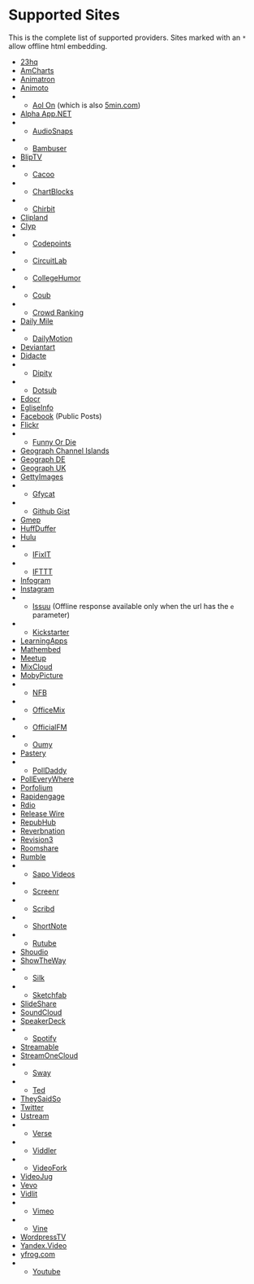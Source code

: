 Supported Sites
===============
This is the complete list of supported providers.
Sites marked with an `*` allow offline html embedding.

- [23hq](http://23hq.com)
- [AmCharts](http://live.amcharts.com)
- [Animatron](https://animatron.com)
- [Animoto](http://animoto.com)
- * [Aol On](http://on.aol.com) (which is also [5min.com](http://5min.com))
- [Alpha App.NET](https://alpha.app.net)
- * [AudioSnaps](http://audiosnaps.com/)
- * [Bambuser](http://bambuser.com)
- [BlipTV](http://blip.tv)
- * [Cacoo](http://cacoo.com)
- * [ChartBlocks](http://chartblocks.com)
- * [Chirbit](http://chirb.it)
- [Clipland](https://clipland.com)
- [Clyp](http://clyp.it)
- * [Codepoints](https://codepoints.net)
- * [CircuitLab](https://www.circuitlab.com)
- * [CollegeHumor](http://www.collegehumor.com)
- * [Coub](http://coub.com)
- * [Crowd Ranking](http://crowdranking.com)
- [Daily Mile](http://dailymile.com)
- * [DailyMotion](http://www.dailymotion.com/)
- [Deviantart](http://deviantart.com)
- [Didacte](https://didacte.com)
- * [Dipity](http://dipity.com)
- * [Dotsub](http://dotsub.com)
- [Edocr](http://edocr.com)
- [EgliseInfo](http://egliseinfo.catholique.fr)
- [Facebook](https://facebook.com) (Public Posts)
- [Flickr](http://flickr.com)
- * [Funny Or Die](http://www.funnyordie.com)
- [Geograph Channel Islands](http://channel-islands.geographs.org)
- [Geograph DE](http://geo-en.hlipp.de)
- [Geograph UK](http://geograph.org.uk)
- [GettyImages](http://www.gettyimages.com)
- * [Gfycat](http://gfycat.com)
- * [Github Gist](https://gist.github.com)
- [Gmep](http://gmep.org)
- [HuffDuffer](http://huffduffer.com)
- [Hulu](http://www.hulu.com)
- * [IFixIT](http://ifixit.com)
- * [IFTTT](http://ifttt.com)
- [Infogram](https://infogr.am)
- [Instagram](http://instagram.com)
- * [Issuu](https://issuu.com) (Offline response available only when the url has the `e` parameter)
- * [Kickstarter](http://www.kickstarter.com)
- [LearningApps](http://learningapps.org)
- [Mathembed](https://mathembed.com)
- [Meetup](http://meetup.com)
- [MixCloud](http://mixcloud.com)
- [MobyPicture](http://mobypicture.com)
- * [NFB](http://www.nfb.ca)
- * [OfficeMix](http://mix.office.com)
- * [OfficialFM](http://official.fm)
- * [Oumy](https://www.oumy.com)
- [Pastery](https://www.pastery.net)
- * [PollDaddy](http://polldaddy.com)
- [PollEveryWhere](http://www.polleverywhere.com)
- [Porfolium](https://portfolium.com)
- [Rapidengage](https://rapidengage.com/)
- [Rdio](http://rdio.com)
- [Release Wire](http://releasewire.com)
- [RepubHub](http://repubhub.icopyright.net)
- [Reverbnation](https://www.reverbnation.com)
- [Revision3](http://revision3.com)
- [Roomshare](http://roomshare.jp)
- [Rumble](https://rumble.com)
- * [Sapo Videos](http://videos.sapo.pt)
- * [Screenr](http://www.screenr.com)
- * [Scribd](http://www.scribd.com)
- * [ShortNote](https://www.shortnote.jp)
- * [Rutube](https://rutube.ru)
- [Shoudio](http://shoudio.com)
- [ShowTheWay](http://showtheway.io)
- * [Silk](https://silk.co)
- * [Sketchfab](http://sketchfab.com)
- [SlideShare](http://www.slideshare.net)
- [SoundCloud](http://soundcloud.com)
- [SpeakerDeck](https://speackerdeck.com)
- * [Spotify](http://spotify.com)
- [Streamable](https://streamable.com)
- [StreamOneCloud](https://streamone.nl)
- * [Sway](https://sway.com)
- * [Ted](http://ted.com)
- [TheySaidSo](https://theysaidso.com)
- [Twitter](https://twitter.com)
- [Ustream](http://ustream.tv)
- * [Verse](http://verse.media)
- * [Viddler](http://www.viddler.com)
- * [VideoFork](http://videofork.com)
- [VideoJug](http://www.videojug.com)
- [Vevo](http://vevo.com/)
- [Vidlit](https://vidl.it/)
- * [Vimeo](http://vimeo.com/)
- * [Vine](http://vine.co/)
- [WordpressTV](http://wordpress.tv)
- [Yandex.Video](http://video.yandex.ru)
- [yfrog.com](http://yfrog.com)
- * [Youtube](http://www.youtube.com/)
